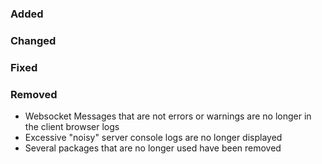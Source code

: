 <!--
INSTRUCTIONS FOR DEVELOPERS:

This file contains release notes for the CURRENT VERSION ONLY.

Before each release:
1. Update the sections below with changes for the upcoming version
2. Replace placeholder text (in HTML comments) with actual changes
3. Keep descriptions user-friendly and concise
4. Leave sections as-is if they don't apply - empty sections are automatically removed

After the release is built and synced:
1. The workflow uploads this file to R2
2. The backend API strips HTML comments and removes empty sections
3. Clean release notes are stored in the database
4. Clear this file and prepare it for the next release

Note:
- Everything in HTML comments will be automatically removed by the API
- Empty sections (with no content after comment removal) are automatically filtered out
- You don't need to manually delete unused sections
-->

### Added
<!-- - New features and capabilities added in this release -->

### Changed
<!-- - Changes to existing functionality -->

### Fixed
<!-- - Bug fixes and corrections -->

### Removed
<!-- - Features or functionality removed in this release -->
- Websocket Messages that are not errors or warnings are no longer in the client browser logs
- Excessive "noisy" server console logs are no longer displayed
- Several packages that are no longer used have been removed
<!--
Keep language user-friendly - these notes are shown to end users in the update dialog.
-->
